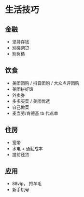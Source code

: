 # 生活技巧

## 金融
- 坚持存钱
- 别碰网贷
- 别负债

## 饮食
- 美团团购 / 抖音团购 / 大众点评团购
- 美团拼好饭
- 外卖券
- 多多买菜 / 美团优选
- 自己做菜
- 麦当劳/肯德基 tb 代点单

## 住房
- 宽带
- 水电 + 通勤成本
- 提前还贷

## 应用
- 88vip， 捋羊毛 
- 新手机号
